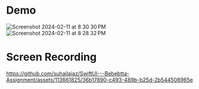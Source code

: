 # Demo
![Screenshot 2024-02-11 at 8 30 30 PM](https://github.com/suhailajaz/SwiftUI---Bebebtta-Assignment/assets/113661825/8710368b-cd2a-4b40-8a6f-823564000ee3) ![Screenshot 2024-02-11 at 8 28 32 PM](https://github.com/suhailajaz/SwiftUI---Bebebtta-Assignment/assets/113661825/16b2b712-db0c-48db-a09f-94f4dcc71175)



# Screen Recording
https://github.com/suhailajaz/SwiftUI---Bebebtta-Assignment/assets/113661825/36b17890-c493-489b-b25d-2b544508965e

